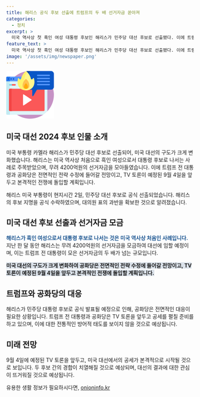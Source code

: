 ```yaml
---
title: 해리스 공식 후보 선출에 트럼프의 두 배 선거자금 쏟아져
categories:
  - 정치
excerpt: >
  미국 역사상 첫 흑인 여성 대통령 후보인 해리스가 민주당 대선 후보로 선출됐다. 이에 트럼프와 공화당은 전면적인 전략 수정이 예상되며, 9월 4일 TV 토론을 통해 본격적인 대결이 시작될 전망이다. 해리스는 미국 대선 후보로 선출되면서 대선 구도가 급변했으며, 과거 토론에서 트럼프가 보인 방어적 태도와 공세도 예상된다. 이로써 사회적 관심과 긴장감이 고조되고 있다.
feature_text: >
  미국 역사상 첫 흑인 여성 대통령 후보인 해리스가 민주당 대선 후보로 선출됐다. 이에 트럼프와 공화당은 전면적인 전략 수정이 예상되며, 9월 4일 TV 토론을 통해 본격적인 대결이 시작될 전망이다. 해리스는 미국 대선 후보로 선출되면서 대선 구도가 급변했으며, 과거 토론에서 트럼프가 보인 방어적 태도와 공세도 예상된다. 이로써 사회적 관심과 긴장감이 고조되고 있다.
image: '/assets/img/newspaper.png'
---
```


<p><img src="/assets/img/news.png" alt="rentncar 속보" /></p>

<h2 data-ke-size="size26">미국 대선 2024 후보 인물 소개</h2>

<p>미국 부통령 카멜라 해리스가 민주당 대선 후보로 선출되어, 미국 대선의 구도가 크게 변화했습니다. 해리스는 미국 역사상 처음으로 흑인 여성으로서 대통령 후보로 나서는 사례로 주목받았으며, 무려 4200억원의 선거자금을 모아들였습니다. 이에 트럼프 전 대통령과 공화당은 전면적인 전략 수정에 들어갈 전망이고, TV 토론이 예정된 9월 4일을 앞두고 본격적인 전쟁에 돌입할 계획입니다.</p>

<p>해리스 미국 부통령이 현지시간 2일, 민주당 대선 후보로 공식 선출되었습니다. 해리스의 후보 지명을 공식 수락하였으며, 대의원 표의 과반을 확보한 것으로 알려졌습니다.</p>

<h2 data-ke-size="size26">미국 대선 후보 선출과 선거자금 모금</h2>

<p><b><span style="color: #1a5490;">해리스가 흑인 여성으로서 대통령 후보로 나서는 것은 미국 역사상 처음인 사례입니다.</span></b> 지난 한 달 동안 해리스는 무려 4200억원의 선거자금을 모금하여 대선에 임할 예정이며, 이는 트럼프 전 대통령이 모은 선거자금의 두 배가 넘는 규모입니다.</p>

<p><b><span style="background-color: #21538527;">미국 대선의 구도가 크게 변화하여 공화당은 전면적인 전략 수정에 들어갈 전망이고, TV토론이 예정된 9월 4일을 앞두고 본격적인 전쟁에 돌입할 계획입니다.</span></b></p>

<h2 data-ke-size="size26">트럼프와 공화당의 대응</h2>

<p>해리스가 민주당 대통령 후보로 공식 발표될 예정으로 인해, 공화당은 전면적인 대응이 필요한 상황입니다. 트럼프 전 대통령과 공화당은 TV 토론을 앞두고 공세를 펼칠 준비를 하고 있으며, 이에 대한 전통적인 방어적 태도를 보이지 않을 것으로 예상됩니다.</p>

<h2 data-ke-size="size26">미래 전망</h2>

<p>9월 4일에 예정된 TV 토론을 앞두고, 미국 대선에서의 공세가 본격적으로 시작될 것으로 보입니다. 두 후보 간의 경합이 치열해질 것으로 예상되며, 대선의 결과에 대한 관심이 뜨거워질 것으로 예상됩니다.</p>
유용한 생활 정보가 필요하시다면, <a href="https://onioninfo.kr" rel="dofollow">onioninfo.kr</a>


